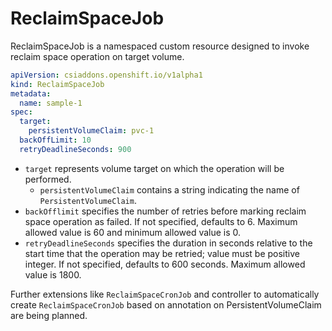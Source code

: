 # ReclaimSpaceJob

ReclaimSpaceJob is a namespaced custom resource designed to invoke reclaim space operation on target volume.

```yaml
apiVersion: csiaddons.openshift.io/v1alpha1
kind: ReclaimSpaceJob
metadata:
  name: sample-1
spec:
  target:
    persistentVolumeClaim: pvc-1
  backOffLimit: 10
  retryDeadlineSeconds: 900
```


+ `target` represents volume target on which the operation will be performed.
    + `persistentVolumeClaim` contains a string indicating the name of `PersistentVolumeClaim`.
+ `backOfflimit` specifies the number of retries before marking reclaim space operation as failed. If not specified, defaults to 6. Maximum allowed value is 60 and minimum allowed value is 0.
+ `retryDeadlineSeconds` specifies the duration in seconds relative to the start time that the operation may be retried; value must be positive integer. If not specified, defaults to 600 seconds. Maximum allowed value is 1800.

Further extensions like `ReclaimSpaceCronJob` and controller to automatically create `ReclaimSpaceCronJob` based on annotation on PersistentVolumeClaim are being planned.
